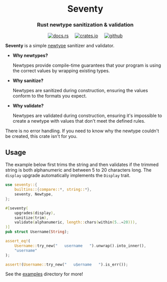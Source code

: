 <h1 align="center">Seventy</h1>
<h3 align="center">Rust newtype sanitization & validation</h3>
<div align="center">

[<img alt="docs.rs" src="https://img.shields.io/badge/docs.rs-seventy-58a78a?style=for-the-badge&logo=Docs.rs">](https://docs.rs/seventy)
&nbsp;&nbsp;&nbsp;
[<img alt="crates.io" src="https://img.shields.io/crates/v/seventy?style=for-the-badge&logo=Rust">](https://crates.io/crates/seventy)
&nbsp;&nbsp;&nbsp;
[<img alt="github" src="https://img.shields.io/badge/github-seventy-gray?style=for-the-badge&logo=GitHub&color=669bbc">](https://github.com/michaelni678/seventy)

</div>

**Seventy** is a simple [newtype](https://doc.rust-lang.org/rust-by-example/generics/new_types.html)
sanitizer and validator. 

- **Why newtypes?**

    Newtypes provide compile-time guarantees that your program is using the correct values by wrapping existing types.

- **Why sanitize?**

    Newtypes are sanitized during construction, ensuring the values conform to the formats you expect.

- **Why validate?**

    Newtypes are validated during construction, ensuring it's impossible to create a newtype with values that don't meet the defined rules.

There is no error handling. If you need to know why the newtype couldn't be created, this crate 
isn't for you.

## Usage

The example below first trims the string and then validates if the trimmed string is both 
alphanumeric and between 5 to 20 characters long. The `display` upgrade automatically implements
the `Display` trait.

```rust
use seventy::{
    builtins::{compare::*, string::*},
    seventy, Newtype,
};

#[seventy(
    upgrades(display),
    sanitize(trim),
    validate(alphanumeric, length::chars(within(5..=20))),
)]
pub struct Username(String);

assert_eq!(
    Username::try_new("   username   ").unwrap().into_inner(),
    "username"
);

assert!(Username::try_new("   u$ername   ").is_err());
```

See the [examples](/examples) directory for more!
